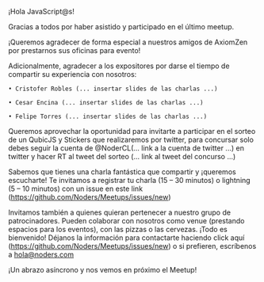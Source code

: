 ¡Hola JavaScript@s! 

Gracias a todos por haber asistido y participado en el último meetup.

¡Queremos agradecer de forma especial a nuestros amigos de AxiomZen por prestarnos sus oficinas para evento!

Adicionalmente, agradecer a los expositores por darse el tiempo de compartir su experiencia con nosotros:

    • Cristofer Robles (... insertar slides de las charlas ...)

    • Cesar Encina (... insertar slides de las charlas ...)

    • Felipe Torres (... insertar slides de las charlas ...)
        
Queremos aprovechar la oportunidad para invitarte a participar en el sorteo de un QubicJS y Stickers que realizaremos por twitter, para concursar solo debes seguir la cuenta de @NoderCL(... link a la cuenta de twitter ...) en twitter y hacer RT al tweet del sorteo (... link al tweet del concurso ...)

Sabemos que tienes una charla fantástica que compartir y ¡queremos escucharte! Te invitamos a registrar tu charla (15 – 30 minutos) o lightning (5 – 10 minutos) con un issue en este link (https://github.com/Noders/Meetups/issues/new)

Invitamos también a quienes quieran pertenecer a nuestro grupo de patrocinadores. Pueden colaborar con nosotros como venue (prestando espacios para los eventos), con las pizzas o las cervezas. ¡Todo es bienvenido! Déjanos la información para contactarte haciendo click aquí (https://github.com/Noders/Meetups/issues/new) o si prefieren, escríbenos a hola@noders.com

¡Un abrazo asíncrono y nos vemos en próximo el Meetup!
